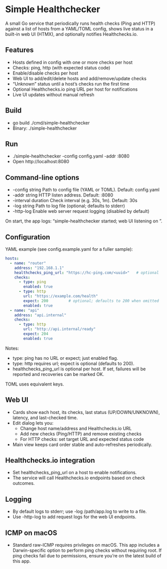 # Simple Healthchecker

A small Go service that periodically runs health checks (Ping and HTTP) against a list of hosts from a YAML/TOML config, shows live status in a built-in web UI (HTMX), and optionally notifies Healthchecks.io.

## Features
- Hosts defined in config with one or more checks per host
- Checks: ping, http (with expected status code)
- Enable/disable checks per host
- Web UI to add/edit/delete hosts and add/remove/update checks
- “Unknown” status until a host’s checks run the first time
- Optional Healthchecks.io ping URL per host for notifications
- Live UI updates without manual refresh

## Build
- go build ./cmd/simple-healthchecker
- Binary: ./simple-healthchecker

## Run
- ./simple-healthchecker -config config.yaml -addr :8080
- Open http://localhost:8080

## Command-line options
- -config string      Path to config file (YAML or TOML). Default: config.yaml
- -addr string        HTTP listen address. Default: :8080
- -interval duration  Check interval (e.g. 30s, 1m). Default: 30s
- -log string         Path to log file (optional; defaults to stderr)
- -http-log           Enable web server request logging (disabled by default)

On start, the app logs: “simple-healthchecker started; web UI listening on <addr>”.

## Configuration
YAML example (see config.example.yaml for a fuller sample):

```yaml
hosts:
  - name: "router"
    address: "192.168.1.1"
    healthchecks_ping_url: "https://hc-ping.com/<uuid>"   # optional
    checks:
      - type: ping
        enabled: true
      - type: http
        url: "https://example.com/health"
        expect: 200         # optional; defaults to 200 when omitted
        enabled: true
  - name: "api"
    address: "api.internal"
    checks:
      - type: http
        url: "http://api.internal/ready"
        expect: 204
        enabled: true
```

Notes:
- type: ping has no URL or expect; just enabled flag.
- type: http requires url; expect is optional (defaults to 200).
- healthchecks_ping_url is optional per host. If set, failures will be reported and recoveries can be marked OK.

TOML uses equivalent keys.

## Web UI
- Cards show each host, its checks, last status (UP/DOWN/UNKNOWN), latency, and last-checked time.
- Edit dialog lets you:
  - Change host name/address and Healthchecks.io URL
  - Add new checks (Ping/HTTP) and remove existing checks
  - For HTTP checks: set target URL and expected status code
- Main view keeps card order stable and auto-refreshes periodically.

## Healthchecks.io integration
- Set healthchecks_ping_url on a host to enable notifications.
- The service will call Healthchecks.io endpoints based on check outcomes.

## Logging
- By default logs to stderr; use -log /path/app.log to write to a file.
- Use -http-log to add request logs for the web UI endpoints.

## ICMP on macOS
- Standard raw-ICMP requires privileges on macOS. This app includes a Darwin-specific option to perform ping checks without requiring root. If ping checks fail due to permissions, ensure you’re on the latest build of this app.
